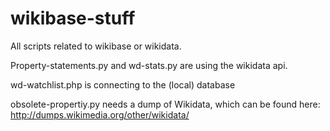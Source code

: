 wikibase-stuff
==============

All scripts related to wikibase or wikidata.


Property-statements.py and wd-stats.py are using the wikidata api.

wd-watchlist.php is connecting to the (local) database

obsolete-propertiy.py needs a dump of Wikidata, which can be found here: http://dumps.wikimedia.org/other/wikidata/ 
